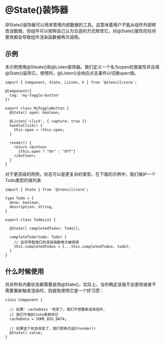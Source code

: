 # @State()装饰器

@State()装饰器可以用来管理内部数据的工具。这意味着用户不能从组件外部修改该数据，但组件可以按照自己认为合适的方式修改它。对@State()属性的任何更改都会导致组件渲染函数被再次调用。

## 示例

本示例使用@Steate()和@Listen装饰器。我们定义一个名为open的类属性并且用@State()装饰它。使用时，@Listen()会响应点击事件以切换open值。

```
import { Component, State, Listen, h } from '@stencil/core';

@Component({
  tag: 'my-toggle-button'
})

export class MyToggleButton {
  @State() open: boolean;

  @Listen('click', { capture: true })
  handleClick() {
    this.open = !this.open;
  }

  render() {
    return <button>
      {this.open ? "On" : "Off"}
    </button>;
  }
}
```

对于更高级的用例，状态可以是更复杂的类型，在下面的示例中，我们维护一个Todo类型的值列表

```
import { State } from '@stencil/core';

type Todo = {
  done: boolean,
  description: string,
}

export class TodoList {

  @State() completedTodos: Todo[];

  completeTodo(todo: Todo) {
    // 这将导致我们的渲染函数再次被调用
    this.completedTodos = [...this.completedTodos, todo];
  }
}
```

## 什么时候使用

并非所有内置状态都需要装饰@State()，实际上，当你确定该值不会更改或者不需要重新触发渲染时，则避免使用它是一个好习惯：

```
class Component {
 
  // 如果' cacheData '改变了，我们不想重新渲染组件，
  // 我们不用@State来修饰它
  cacheData = SOME_BIG_DATA;

  // 如果这个状态改变了，我们想再次运行render()
  @State() value;
}
```